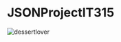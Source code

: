 # JSONProjectIT315

![dessertlover](https://user-images.githubusercontent.com/102265329/167272106-14b8ade1-2ddb-4ece-a282-5b7915289bbe.jpg)
